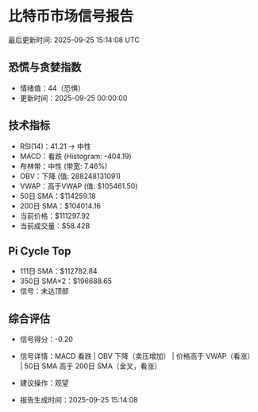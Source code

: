 # 比特币市场信号报告

最后更新时间: 2025-09-25 15:14:08 UTC

## 恐慌与贪婪指数
- 情绪值：44（恐惧）
- 更新时间：2025-09-25 00:00:00

## 技术指标
- RSI(14)：41.21 → 中性
- MACD：看跌 (Histogram: -404.19)
- 布林带：中性 (带宽: 7.46%)
- OBV：下降 (值: 288248131091)
- VWAP：高于VWAP (值: $105461.50)
- 50日 SMA：$114259.18
- 200日 SMA：$104014.16
- 当前价格：$111297.92
- 当前成交量：$58.42B

## Pi Cycle Top
- 111日 SMA：$112782.84
- 350日 SMA×2：$196688.65
- 信号：未达顶部

## 综合评估
- 信号得分：-0.20
- 信号详情：MACD 看跌 | OBV 下降（卖压增加） | 价格高于 VWAP（看涨） | 50日 SMA 高于 200日 SMA（金叉，看涨）
- 建议操作：观望

- 报告生成时间：2025-09-25 15:14:08